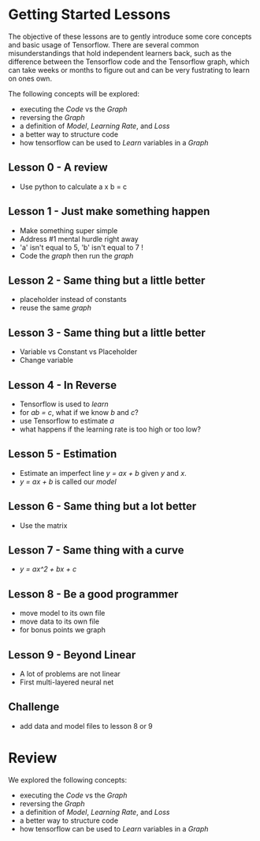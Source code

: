 # Getting Started Lessons

The objective of these lessons are to gently introduce some core concepts and basic usage of Tensorflow.  There are several common misunderstandings that hold independent learners back, such as the difference between the Tensorflow code and the Tensorflow graph, which can take weeks or months to figure out and can be very fustrating to learn on ones own.

The following concepts will be explored:

- executing the *Code* vs the *Graph*
- reversing the *Graph*
- a definition of *Model*, *Learning Rate*, and *Loss*
- a better way to structure code
- how tensorflow can be used to *Learn* variables in a *Graph*

## Lesson 0 - A review

- Use python to calculate a x b = c

## Lesson 1 - Just make something happen

- Make something super simple
- Address #1 mental hurdle right away
- 'a' isn't equal to 5, 'b' isn't equal to 7 !
- Code the *graph* then run the *graph*

## Lesson 2 - Same thing but a little better

- placeholder instead of constants
- reuse the same *graph*

## Lesson 3 - Same thing but a little better

- Variable vs Constant vs Placeholder
- Change variable

## Lesson 4 - In Reverse

- Tensorflow is used to *learn*
- for *ab = c*, what if we know *b* and *c*?
- use Tensorflow to estimate *a*
- what happens if the learning rate is too high or too low?

## Lesson 5 - Estimation

- Estimate an imperfect line *y = ax + b* given *y* and *x*.
- *y = ax + b* is called our *model*

## Lesson 6 - Same thing but a lot better

- Use the matrix

## Lesson 7 - Same thing with a curve

- *y = ax^2 + bx + c*

## Lesson 8 - Be a good programmer

- move model to its own file
- move data to its own file
- for bonus points we graph

## Lesson 9 - Beyond Linear

- A lot of problems are not linear
- First multi-layered neural net

## Challenge

- add data and model files to lesson 8 or 9


# Review

We explored the following concepts:

- executing the *Code* vs the *Graph*
- reversing the *Graph*
- a definition of *Model*, *Learning Rate*, and *Loss*
- a better way to structure code
- how tensorflow can be used to *Learn* variables in a *Graph*
